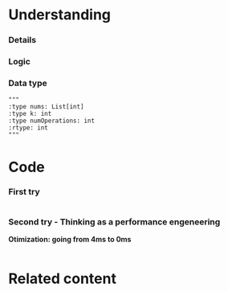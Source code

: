 # Understanding

### Details

### Logic

### Data type

    """
    :type nums: List[int]
    :type k: int
    :type numOperations: int
    :rtype: int
    """

# Code

### First try

```Python
```

### Second try - Thinking as a performance engeneering

**Otimization: going from 4ms to 0ms**

```Python
```

# Related content